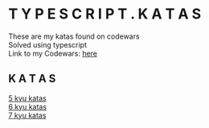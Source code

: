 # T Y P E S C R I P T .  K A T A S
These are my katas found on codewars  
Solved using typescript  
Link to my Codewars: <a href="https://www.codewars.com/users/alessiasHUB/" target="_blank">here</a>  

## K A T A S
[5 kyu katas](src/5kyu/)  
[6 kyu katas](src/6kyu/)  
[7 kyu katas](src/7kyu/)  
